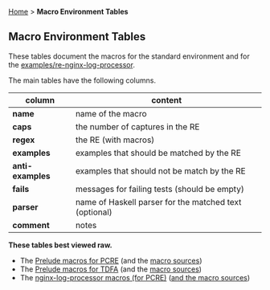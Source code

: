 <a href='.' title='Home'>Home</a> &gt; **Macro Environment Tables**

## Macro Environment Tables

These tables document the macros for the standard environment and for the
[examples/re-nginx-log-processor](../re-examples/nginx-log-processor.lhs).

The main tables have the following columns.

| column             | content                                               |
|--------------------|-------------------------------------------------------|
| **name**           | name of the macro                                     |
| **caps**           | the number of captures in the RE                      |
| **regex**          | the RE (with macros)                                  |
| **examples**       | examples that should be matched by the RE             |
| **anti-examples**  | examples that should not be match by the RE           |
| **fails**          | messages for failing tests (should be empty)          |
| **parser**         | name of Haskell parser for the matched text (optional)|
| **comment**        | notes                                                 |

**These tables best viewed raw.**

  * The [Prelude macros for PCRE](http://regex.uk/prelude-PCRE.md) (and the [macro sources](http://regex.uk/prelude-PCRE.txt))
  * The [Prelude macros for TDFA](http://regex.uk/prelude-TDFA.md) (and the [macro sources](http://regex.uk/prelude-TDFA.txt))
  * The [nginx-log-processor macros (for PCRE)](nginx-log-processor-PCRE.txt) ([and the macro sources](nginx-log-processor-PCRE.txt))
